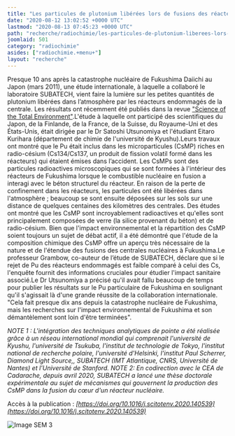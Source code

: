 ```yaml
---
title: "Les particules de plutonium libérées lors de fusions des réacteurs de Fukushima Daiichi (Japon) en 2011"
date: "2020-08-12 13:02:52 +0000 UTC"
lastmod: "2020-08-13 07:45:23 +0000 UTC"
path: "recherche/radiochimie/les-particules-de-plutonium-liberees-lors-de-fusions-des-reacteurs-de-fukushima-daiichi-japon-en-2011.xx.md"
joomlaid: 501
category: "radiochimie"
asides: ["radiochimie.+menu+"]
layout: "recherche"
---
```

Presque 10 ans après la catastrophe nucléaire de Fukushima Daiichi au Japon (mars 2011), une étude internationale, à laquelle a collaboré le laboratoire SUBATECH, vient faire la lumière sur les petites quantités de plutonium libérées dans l’atmosphère par les réacteurs endommagés de la centrale. Les résultats ont récemment été publiés dans la revue ["Science of the Total Environment"](https://doi.org/10.1016/j.scitotenv.2020.140539).L'étude à laquelle ont participé des scientifiques du Japon, de la Finlande, de la France, de la Suisse, du Royaume-Uni et des États-Unis, était dirigée par le Dr Satoshi Utsunomiya et l'étudiant Eitaro Kurihara (département de chimie de l'université de Kyushu).Leurs travaux ont montré que le Pu était inclus dans les microparticules (CsMP) riches en radio-césium (Cs134/Cs137, un produit de fission volatil formé dans les réacteurs) qui étaient émises dans l’accident. Les CsMPs sont des particules radioactives microscopiques qui se sont formées à l'intérieur des réacteurs de Fukushima lorsque le combustible nucléaire en fusion a interagi avec le béton structurel du réacteur. En raison de la perte de confinement dans les réacteurs, les particules ont été libérées dans l'atmosphère ; beaucoup se sont ensuite déposées sur les sols sur une distance de quelques centaines des kilomètres des centrales. Des études ont montré que les CsMP sont incroyablement radioactives et qu'elles sont principalement composées de verre (la silice provenant du béton) et de radio-césium. Bien que l'impact environnemental et la répartition des CsMP soient toujours un sujet de débat actif, il a été démontré que l'étude de la composition chimique des CsMP offre un aperçu très nécessaire de la nature et de l'étendue des fusions des centrales nucléaires à Fukushima.Le professeur Grambow, co-auteur de l’étude de SUBATECH, déclare que si le rejet de Pu des réacteurs endommagés est faible comparé à celui des Cs, l'enquête fournit des informations cruciales pour étudier l'impact sanitaire associé.Le Dr Utsunomiya a précisé qu'il avait fallu beaucoup de temps pour publier les résultats sur le Pu particulaire de Fukushima en soulignant qu'il s'agissait là d'une grande réussite de la collaboration internationale. "Cela fait presque dix ans depuis la catastrophe nucléaire de Fukushima, mais les recherches sur l'impact environnemental de Fukushima et son démantèlement sont loin d'être terminées".

_NOTE 1 : L'intégration des techniques analytiques de pointe a été réalisée grâce à un réseau international mondial qui comprenait l'université de Kyushu, l'université de Tsukuba, l'institut de technologie de Tokyo, l'institut national de recherche polaire, l'université d'Helsinki, l'institut Paul Scherrer, Diamond Light Source,, SUBATECH (IMT Atlantique, CNRS, Université de Nantes) et l'Université de Stanford. NOTE 2: En codirection avec le CEA de Cadarache, depuis avril 2020, SUBATECH a lancé une thèse doctorale expérimentale au sujet de mécanismes qui gouvernent la production des CsMP dans la fusion du cœur d'un réacteur nucléaire._

Accès à la publication : _[https://doi.org/10.1016/j.scitotenv.2020.140539](https://doi.org/10.1016/j.scitotenv.2020.140539)_

![Image SEM 3](images/Image_SEM_3.png)
